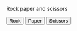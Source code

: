 <!DOCTYPE html>
<html lang="en">
<head>
    <meta charset="UTF-8">
    <meta name="viewport" content="width=device-width, initial-scale=1.0">
    <title>Rock paper and scissors</title>
</head>
<body>
    <p>Rock paper and scissors</p>
    <button onclick="
   myfunction();
    ">Rock</button>
    <button onclick="
   myFunction();
    ">Paper</button>
    <button onclick="
   myFunction2();
    ">Scissors</button>
   <script>
      function myfunction(){
        let randNum =Math.floor(Math.random()*3);
  if(randNum == 0 ){
      alert('Tie');
    }
    else if(randNum == 1){
        alert('you loss');
    }
    else{
        alert('you win');
    }
    alert(`Computer choose${randNum} `);
    alert(`Which means that 0= Rock ,1 = Paper and 2 = scissors`);
  
      }
      function myFunction(){
        let randNums = Math.floor(Math.random()*3);
    if(randNums == 0 ){
        alert('win');
    }
    else if(randNums == 1){
        alert('tie');
    }
    else{
        alert('loss');
        
    }
    alert(`Computer choose${randNums}`);
    alert(`Which means that 0= Rock ,1 = Paper and 2 = scissors`);
    
      }
      function myFunction2(){
        let randNumss =Math.floor(Math.random()*3);
    if(randNumss == 0 ){
        alert('loss');
    }
    else if(randNumss == 1){
        alert('win');
    }
    else{
        alert('tie');
        
    }
    alert(`Computer choose${randNumss}`);
    alert(`Which means that 0= Rock ,1 = Paper and 2 = scissors`);
      }
   </script>
</body>
</html>
